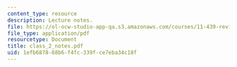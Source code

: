 ```yaml
---
content_type: resource
description: Lecture notes.
file: https://ol-ocw-studio-app-qa.s3.amazonaws.com/courses/11-439-revitalizing-urban-main-streets-mission-hill-egleston-square-boston-spring-2003/1efb687868b6f4fc339fce7eba34c18f_class_2_notes.pdf
file_type: application/pdf
resourcetype: Document
title: class_2_notes.pdf
uid: 1efb6878-68b6-f4fc-339f-ce7eba34c18f
---
```

